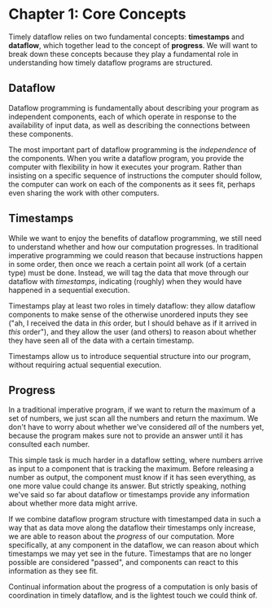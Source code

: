 # Chapter 1: Core Concepts

Timely dataflow relies on two fundamental concepts: **timestamps** and **dataflow**, which together lead to the concept of **progress**. We will want to break down these concepts because they play a fundamental role in understanding how timely dataflow programs are structured.

## Dataflow

Dataflow programming is fundamentally about describing your program as independent components, each of which operate in response to the availability of input data, as well as describing the connections between these components.

The most important part of dataflow programming is the *independence* of the components. When you write a dataflow program, you provide the computer with flexibility in how it executes your program. Rather than insisting on a specific sequence of instructions the computer should follow, the computer can work on each of the components as it sees fit, perhaps even sharing the work with other computers.

## Timestamps

While we want to enjoy the benefits of dataflow programming, we still need to understand whether and how our computation progresses. In traditional imperative programming we could reason that because instructions happen in some order, then once we reach a certain point all work (of a certain type) must be done. Instead, we will tag the data that move through our dataflow with *timestamps*, indicating (roughly) when they would have happened in a sequential execution.

Timestamps play at least two roles in timely dataflow: they allow dataflow components to make sense of the otherwise unordered inputs they see ("ah, I received the data in *this* order, but I should behave as if it arrived in *this* order"), and they allow the user (and others) to reason about whether they have seen all of the data with a certain timestamp.

Timestamps allow us to introduce sequential structure into our program, without requiring actual sequential execution.

## Progress

In a traditional imperative program, if we want to return the maximum of a set of numbers, we just scan all the numbers and return the maximum. We don't have to worry about whether we've considered *all* of the numbers yet, because the program makes sure not to provide an answer until it has consulted each number.

This simple task is much harder in a dataflow setting, where numbers arrive as input to a component that is tracking the maximum. Before releasing a number as output, the component must know if it has seen everything, as one more value could change its answer. But strictly speaking, nothing we've said so far about dataflow or timestamps provide any information about whether more data might arrive.

If we combine dataflow program structure with timestamped data in such a way that as data move along the dataflow their timestamps only increase, we are able to reason about the *progress* of our computation. More specifically, at any component in the dataflow, we can reason about which timestamps we may yet see in the future. Timestamps that are no longer possible are considered "passed", and components can react to this information as they see fit.

Continual information about the progress of a computation is only basis of coordination in timely dataflow, and is the lightest touch we could think of.

